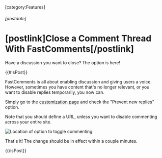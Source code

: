 [category:Features]

###### [postdate]
# [postlink]Close a Comment Thread With FastComments[/postlink]

Have a discussion you want to close? The option is here!

{{#isPost}}

FastComments is all about enabling discussion and giving users a voice. However, sometimes you have content that's no longer relevant, or you want to disable replies temporarily, you now can.

Simply go to the <a href="https://fastcomments.com/auth/my-account/customize-widget" target="_blank">customization page</a> and check the "Prevent new replies" option.

Note that you should define a URL, unless you want to disable commenting across your entire site.

<img 
    src="images/fc-mark-thread-readonly.png"
    alt="Location of option to toggle commenting"
    title="Location of option to toggle commenting"
    class='lozad' />
    
That's it! The change should be in effect within a couple minutes.

{{/isPost}}
